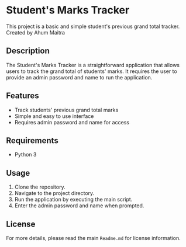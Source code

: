 # Student's Marks Tracker

This project is a basic and simple student's previous grand total tracker. Created by Ahum Maitra

## Description

The Student's Marks Tracker is a straightforward application that allows users to track the grand total of students' marks. It requires the user to provide an admin password and name to run the application.

## Features

- Track students' previous grand total marks
- Simple and easy to use interface
- Requires admin password and name for access

## Requirements

- Python 3

## Usage

1. Clone the repository.
2. Navigate to the project directory.
3. Run the application by executing the main script.
4. Enter the admin password and name when prompted.

## License

For more details, please read the main `Readme.md` for license information.
